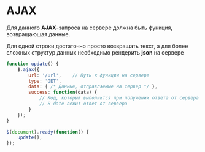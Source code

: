 # AJAX
Для данного **AJAX**-запроса на сервере должна быть функция, возвращающая данные.

Для одной строки достаточно просто возвращать текст, а для более сложных структур данных необходимо рендерить **json** на сервере
```javascript
function update() {
	$.ajax({
		url: '/url',	// Путь к функции на сервере
		type: 'GET',
		data: { /* Данные, отправляемые на сервер */ },
		success: function(data) {
			// Код, который выполнится при получении ответа от сервера
			// В date лежит ответ от сервера
		}
	});
}

$(document).ready(function() {
	update();
});
```
